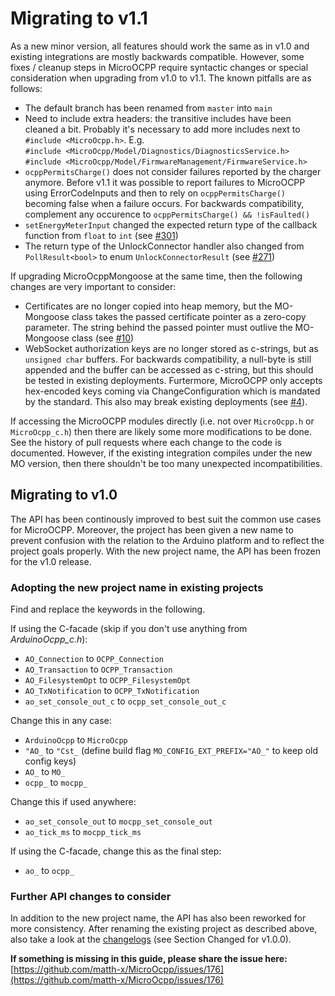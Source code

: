# Migrating to v1.1

As a new minor version, all features should work the same as in v1.0 and existing integrations are mostly backwards compatible. However, some fixes / cleanup steps in MicroOCPP require syntactic changes or special consideration when upgrading from v1.0 to v1.1. The known pitfalls are as follows:

- The default branch has been renamed from `master` into `main`
- Need to include extra headers: the transitive includes have been cleaned a bit. Probably it's necessary to add more includes next to `#include <MicroOcpp.h>`. E.g.<br/>`#include <MicroOcpp/Model/Diagnostics/DiagnosticsService.h>`<br/>`#include <MicroOcpp/Model/FirmwareManagement/FirmwareService.h>`
- `ocppPermitsCharge()` does not consider failures reported by the charger anymore. Before v1.1 it was possible to report failures to MicroOCPP using ErrorCodeInputs and then to rely on `ocppPermitsCharge()` becoming false when a failure occurs. For backwards compatibility, complement any occurence to `ocppPermitsCharge() && !isFaulted()`
- `setEnergyMeterInput` changed the expected return type of the callback function from `float` to `int` (see [#301](https://github.com/matth-x/MicroOcpp/pull/301))
- The return type of the UnlockConnector handler also changed from `PollResult<bool>` to enum `UnlockConnectorResult` (see [#271](https://github.com/matth-x/MicroOcpp/pull/271))

If upgrading MicroOcppMongoose at the same time, then the following changes are very important to consider:

- Certificates are no longer copied into heap memory, but the MO-Mongoose class takes the passed certificate pointer as a zero-copy parameter. The string behind the passed pointer must outlive the MO-Mongoose class (see [#10](https://github.com/matth-x/MicroOcppMongoose/pull/10))
- WebSocket authorization keys are no longer stored as c-strings, but as `unsigned char` buffers. For backwards compatibility, a null-byte is still appended and the buffer can be accessed as c-string, but this should be tested in existing deployments. Furtermore, MicroOCPP only accepts hex-encoded keys coming via ChangeConfiguration which is mandated by the standard. This also may break existing deployments (see [#4](https://github.com/matth-x/MicroOcppMongoose/pull/4)).

If accessing the MicroOCPP modules directly (i.e. not over `MicroOcpp.h` or `MicroOcpp_c.h`) then there are likely some more modifications to be done. See the history of pull requests where each change to the code is documented. However, if the existing integration compiles under the new MO version, then there shouldn't be too many unexpected incompatibilities.

## Migrating to v1.0

The API has been continously improved to best suit the common use cases for MicroOCPP. Moreover, the project has been given a new name to prevent confusion with the relation to the Arduino platform and to reflect the project goals properly. With the new project name, the API has been frozen for the v1.0 release.

### Adopting the new project name in existing projects

Find and replace the keywords in the following.

If using the C-facade (skip if you don't use anything from *ArduinoOcpp_c.h*):

- `AO_Connection` to `OCPP_Connection`
- `AO_Transaction` to `OCPP_Transaction`
- `AO_FilesystemOpt` to `OCPP_FilesystemOpt`
- `AO_TxNotification` to `OCPP_TxNotification`
- `ao_set_console_out_c` to `ocpp_set_console_out_c`

Change this in any case:

- `ArduinoOcpp` to `MicroOcpp`
- `"AO_` to `"Cst_` (define build flag `MO_CONFIG_EXT_PREFIX="AO_"` to keep old config keys)
- `AO_` to `MO_`
- `ocpp_` to `mocpp_`

Change this if used anywhere:

- `ao_set_console_out` to `mocpp_set_console_out`
- `ao_tick_ms` to `mocpp_tick_ms`

If using the C-facade, change this as the final step:

- `ao_` to `ocpp_`

### Further API changes to consider

In addition to the new project name, the API has also been reworked for more consistency. After renaming the existing project as described above, also take a look at the [changelogs](https://github.com/matth-x/MicroOcpp/blob/1.0.x/CHANGELOG.md) (see Section Changed for v1.0.0).

**If something is missing in this guide, please share the issue here:** [https://github.com/matth-x/MicroOcpp/issues/176](https://github.com/matth-x/MicroOcpp/issues/176)
